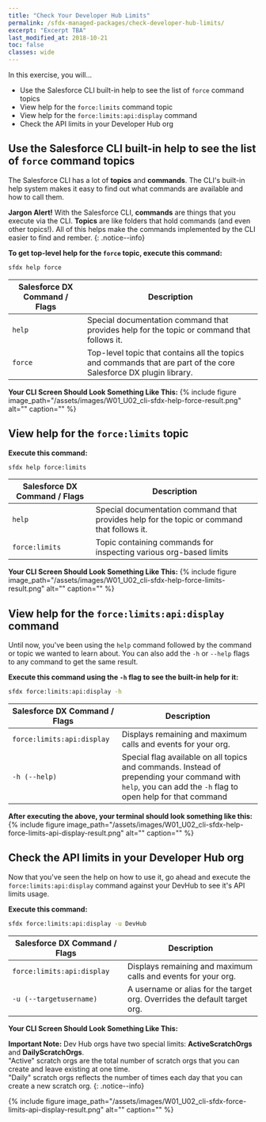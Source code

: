 ```yaml
---
title: "Check Your Developer Hub Limits"
permalink: /sfdx-managed-packages/check-developer-hub-limits/
excerpt: "Excerpt TBA"
last_modified_at: 2018-10-21
toc: false
classes: wide
---
```


In this exercise, you will...

* Use the Salesforce CLI built-in help to see the list of `force` command topics
* View help for the `force:limits` command topic
* View help for the `force:limits:api:display` command
* Check the API limits in your Developer Hub org

## Use the Salesforce CLI built-in help to see the list of `force` command topics
The Salesforce CLI has a lot of **topics** and **commands**.  The CLI's built-in help system makes it easy to find out what commands are available and how to call them.

**Jargon Alert!** With the Salesforce CLI, **commands** are things that you execute via the CLI.  **Topics** are like folders that hold commands (and even other topics!).  All of this helps make the commands implemented by the CLI easier to find and rember.
{: .notice--info}

**To get top-level help for the `force` topic, execute this command:**
```bash
sfdx help force
```

| Salesforce DX Command / Flags     | Description                                             |
| ----------------------------------| --------------------------------------------------------|
| `help`                            | Special documentation command that provides help for the topic or command that follows it. |
| `force`                           | Top-level topic that contains all the topics and commands that are part of the core Salesforce DX plugin library. |

**Your CLI Screen Should Look Something Like This:**
{% include figure image_path="/assets/images/W01_U02_cli-sfdx-help-force-result.png" alt="" caption="" %}

## View help for the `force:limits` topic

**Execute this command:**
```bash
sfdx help force:limits
```

| Salesforce DX Command / Flags     | Description                                             |
| ----------------------------------| --------------------------------------------------------|
| `help`                            | Special documentation command that provides help for the topic or command that follows it. |
| `force:limits`                    | Topic containing commands for inspecting various org-based limits |

**Your CLI Screen Should Look Something Like This:**
{% include figure image_path="/assets/images/W01_U02_cli-sfdx-help-force-limits-result.png" alt="" caption="" %}

## View help for the `force:limits:api:display` command
Until now, you've been using the `help` command followed by the command or topic we wanted to learn about.  You can also add the `-h` or `--help` flags to any command to get the same result.

**Execute this command using the `-h` flag to see the built-in help for it:**
```bash
sfdx force:limits:api:display -h
```

| Salesforce DX Command / Flags     | Description                                             |
| ----------------------------------| --------------------------------------------------------|
| `force:limits:api:display`        | Displays remaining and maximum calls and events for your org. |
| `-h (--help)`                     | Special flag available on all topics and commands. Instead of prepending your command with `help`, you can add the `-h` flag to open help for that command |

**After executing the above, your terminal should look something like this:**
{% include figure image_path="/assets/images/W01_U02_cli-sfdx-help-force-limits-api-display-result.png" alt="" caption="" %}

## Check the API limits in your Developer Hub org
Now that you've seen the help on how to use it, go ahead and execute the `force:limits:api:display` command against your DevHub to see it's API limits usage.

**Execute this command:**
```bash
sfdx force:limits:api:display -u DevHub
```

| Salesforce DX Command / Flags     | Description                                             |
| ----------------------------------| --------------------------------------------------------|
| `force:limits:api:display`        | Displays remaining and maximum calls and events for your org. |
| `-u (--targetusername)`           | A username or alias for the target org. Overrides the default target org. |

**Your CLI Screen Should Look Something Like This:**

**Important Note:** Dev Hub orgs have two special limits: **ActiveScratchOrgs** and **DailyScratchOrgs**.<br>"Active" scratch orgs are the total number of scratch orgs that you can create and leave existing at one time.<br>"Daily" scratch orgs reflects the number of times each day that you can create a new scratch org.
{: .notice--info}

{% include figure image_path="/assets/images/W01_U02_cli-sfdx-force-limits-api-display-result.png" alt="" caption="" %}

<!--  
**An Important Note About Scratch Org Entitlements and Limits:** 

TBA (write something about the Active and Daily scratch org limits that are highlihgted in the screenshot, below)
-->